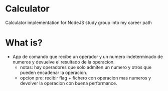 # Calculator
Calculator implementation for NodeJS study group into my career path

# What is?
- App de comando que recibe un operador y un numero indeterminado de numeros y devuelve el resultado de la operacion.
    - notas: hay operadores que solo admiten un numero y otros que pueden encadenar la operacion.
    - opcion pro: recibir flag + fichero  con operacion mas numeros y devolver la operacion con buena performance.
